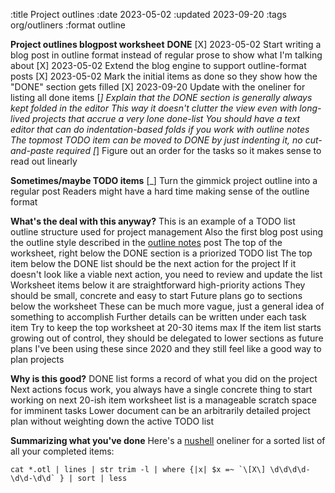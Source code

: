 :title Project outlines
:date 2023-05-02
:updated 2023-09-20
:tags org/outliners
:format outline

<strong>Project outlines blogpost worksheet</strong>
	<strong>DONE</strong>
		[X] 2023-05-02 Start writing a blog post in outline format instead of regular prose to show what I'm talking about
		[X] 2023-05-02 Extend the blog engine to support outline-format posts
		[X] 2023-05-02 Mark the initial items as done so they show how the "DONE" section gets filled
		[X] 2023-09-20 Update with the oneliner for listing all done items
	[_] Explain that the DONE section is generally always kept folded in the editor
		This way it doesn't clutter the view even with long-lived projects that accrue a very lone done-list
		You should have a text editor that can do indentation-based folds if you work with outline notes
		The topmost TODO item can be moved to DONE by just indenting it, no cut-and-paste required
	[_] Figure out an order for the tasks so it makes sense to read out linearly

<strong>Sometimes/maybe TODO items</strong>
	[_] Turn the gimmick project outline into a regular post
		Readers might have a hard time making sense of the outline format

<strong>What's the deal with this anyway?</strong>
	This is an example of a TODO list outline structure used for project management
		Also the first blog post using the outline style described in the <a href="/outline-notes-intro/">outline notes</a> post
	The top of the worksheet, right below the DONE section is a priorized TODO list
	The top item below the DONE list should be the next action for the project
	If it doesn't look like a viable next action, you need to review and update the list
	Worksheet items below it are straightforward high-priority actions
		They should be small, concrete and easy to start
	Future plans go to sections below the worksheet
		These can be much more vague, just a general idea of something to accomplish
		Further details can be written under each task item
	Try to keep the top worksheet at 20-30 items max
		If the item list starts growing out of control, they should be delegated to lower sections as future plans
	I've been using these since 2020 and they still feel like a good way to plan projects

<strong>Why is this good?</strong>
	DONE list forms a record of what you did on the project
	Next actions focus work, you always have a single concrete thing to start working on next
	20-ish item worksheet list is a manageable scratch space for imminent tasks
	Lower document can be an arbitrarily detailed project plan without weighting down the active TODO list

<strong>Summarizing what you've done</strong>
	Here's a <a href="https://www.nushell.sh/">nushell</a> oneliner for a sorted list of all your completed items:

	cat *.otl | lines | str trim -l | where {|x| $x =~ `\[X\] \d\d\d\d-\d\d-\d\d` } | sort | less

